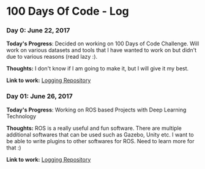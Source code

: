 # 100 Days Of Code - Log

### Day 0: June 22, 2017

**Today's Progress**: Decided on working on 100 Days of Code Challenge. Will work on various datasets and tools that I have wanted to work on but didn't due to various reasons (read lazy :).

**Thoughts:** I don't know if I am going to make it, but I will give it my best.

**Link to work:** [Logging Repository](https://github.com/daemonslayer/100-days-of-code)


### Day 01: June 26, 2017

**Today's Progress**: Working on ROS based Projects with Deep Learning Technology

**Thoughts:** ROS is a really useful and fun software. There are multiple additional softwares that can be used such as Gazebo, Unity etc. I want to be able to write plugins to other softwares for ROS. Need to learn more for that :)

**Link to work:** [Logging Repository](https://github.com/daemonlair/)
